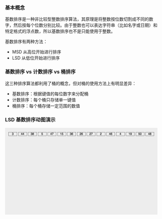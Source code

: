 ### 基本概念

基数排序是一种非比较型整数排序算法，其原理是将整数按位数切割成不同的数字，然后按每个位数分别比较。由于整数也可以表达字符串（比如名字或日期）和特定格式的浮点数，所以基数排序也不是只能使用于整数。

基数排序有两种方法：

* MSD 从高位开始进行排序
* LSD 从低位开始进行排序

### 基数排序 vs 计数排序 vs 桶排序

这三种排序算法都利用了桶的概念，但对桶的使用方法上有明显差异：

* 基数排序：根据键值的每位数字来分配桶
* 计数排序：每个桶只存储单一键值
* 桶排序：每个桶存储一定范围的数值

### LSD 基数排序动图演示

![](_media/sort-9.gif)
